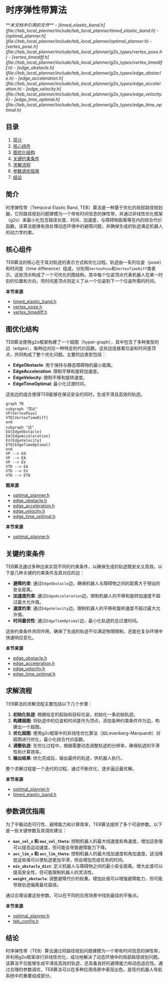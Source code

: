 # 时序弹性带算法

<cite>
**本文档中引用的文件**   
- [timed_elastic_band.h](file://teb_local_planner/include/teb_local_planner/timed_elastic_band.h)
- [optimal_planner.h](file://teb_local_planner/include/teb_local_planner/optimal_planner.h)
- [vertex_pose.h](file://teb_local_planner/include/teb_local_planner/g2o_types/vertex_pose.h)
- [vertex_timediff.h](file://teb_local_planner/include/teb_local_planner/g2o_types/vertex_timediff.h)
- [edge_obstacle.h](file://teb_local_planner/include/teb_local_planner/g2o_types/edge_obstacle.h)
- [edge_acceleration.h](file://teb_local_planner/include/teb_local_planner/g2o_types/edge_acceleration.h)
- [edge_velocity.h](file://teb_local_planner/include/teb_local_planner/g2o_types/edge_velocity.h)
- [edge_time_optimal.h](file://teb_local_planner/include/teb_local_planner/g2o_types/edge_time_optimal.h)
</cite>

## 目录
1. [简介](#简介)
2. [核心组件](#核心组件)
3. [图优化结构](#图优化结构)
4. [关键约束条件](#关键约束条件)
5. [求解流程](#求解流程)
6. [参数调优指南](#参数调优指南)
7. [结论](#结论)

## 简介
时序弹性带（Temporal Elastic Band, TEB）算法是一种基于优化的局部路径规划器，它将路径规划问题建模为一个带有时间信息的弹性带，并通过非线性优化框架（g2o）来最小化包含路径长度、时间、加速度、与障碍物距离等在内的综合代价函数。该算法能够有效处理动态环境中的避障问题，并确保生成的轨迹满足机器人的动力学约束。

## 核心组件

TEB算法的核心在于其对轨迹的表示方式和优化过程。轨迹由一系列位姿（pose）和时间差（time difference）组成，分别用`VertexPose`和`VertexTimeDiff`类表示。这些顶点构成了一个可优化的图结构，其中每个位姿顶点代表机器人在某一时刻的位置和方向，而时间差顶点则定义了从一个位姿到下一个位姿所需的时间。

**本节来源**
- [timed_elastic_band.h](file://teb_local_planner/include/teb_local_planner/timed_elastic_band.h#L1-L660)
- [vertex_pose.h](file://teb_local_planner/include/teb_local_planner/g2o_types/vertex_pose.h#L1-L230)
- [vertex_timediff.h](file://teb_local_planner/include/teb_local_planner/g2o_types/vertex_timediff.h#L1-L146)

## 图优化结构

TEB算法使用g2o框架构建了一个超图（hyper-graph），其中包含了多种类型的边（edges），每种边对应一种特定的代价函数。这些边连接着位姿和时间差顶点，共同构成了整个优化问题。主要的边类型包括：

- **EdgeObstacle**: 用于保持与静态障碍物的最小距离。
- **EdgeAcceleration**: 限制平移和旋转加速度。
- **EdgeVelocity**: 限制平移和旋转速度。
- **EdgeTimeOptimal**: 最小化过渡时间。

这些边的组合使得TEB能够在保证安全的同时，生成平滑且高效的轨迹。

```mermaid
graph TB
subgraph "顶点"
VP[VertexPose]
VTD[VertexTimeDiff]
end
subgraph "边"
EO[EdgeObstacle]
EA[EdgeAcceleration]
EV[EdgeVelocity]
ETO[EdgeTimeOptimal]
end
VP --> EO
VP --> EA
VP --> EV
VTD --> EA
VTD --> EV
VTD --> ETO
```

**图来源**
- [optimal_planner.h](file://teb_local_planner/include/teb_local_planner/optimal_planner.h#L1-L707)
- [edge_obstacle.h](file://teb_local_planner/include/teb_local_planner/g2o_types/edge_obstacle.h#L1-L262)
- [edge_acceleration.h](file://teb_local_planner/include/teb_local_planner/g2o_types/edge_acceleration.h#L1-L735)
- [edge_velocity.h](file://teb_local_planner/include/teb_local_planner/g2o_types/edge_velocity.h#L1-L286)
- [edge_time_optimal.h](file://teb_local_planner/include/teb_local_planner/g2o_types/edge_time_optimal.h#L1-L117)

**本节来源**
- [optimal_planner.h](file://teb_local_planner/include/teb_local_planner/optimal_planner.h#L1-L707)

## 关键约束条件

TEB算法通过多种边来实现不同的约束条件，以确保生成的轨迹既安全又高效。以下是几种关键的约束条件及其对应的边：

- **避障约束**: 通过`EdgeObstacle`边，确保机器人与障碍物之间的距离大于预设的安全距离。
- **加速度约束**: 通过`EdgeAcceleration`边，限制机器人的平移和旋转加速度不超过最大允许值。
- **速度约束**: 通过`EdgeVelocity`边，限制机器人的平移和旋转速度不超过最大允许值。
- **时间最优性**: 通过`EdgeTimeOptimal`边，最小化轨迹的总过渡时间。

这些约束条件共同作用，确保了生成的轨迹不仅满足物理限制，还能在复杂环境中快速响应变化。

**本节来源**
- [edge_obstacle.h](file://teb_local_planner/include/teb_local_planner/g2o_types/edge_obstacle.h#L1-L262)
- [edge_acceleration.h](file://teb_local_planner/include/teb_local_planner/g2o_types/edge_acceleration.h#L1-L735)
- [edge_velocity.h](file://teb_local_planner/include/teb_local_planner/g2o_types/edge_velocity.h#L1-L286)
- [edge_time_optimal.h](file://teb_local_planner/include/teb_local_planner/g2o_types/edge_time_optimal.h#L1-L117)

## 求解流程

TEB算法的求解流程主要包括以下几个步骤：

1. **初始化轨迹**: 根据给定的起始和目标位姿，初始化一条初始轨迹。
2. **构建超图**: 将轨迹中的位姿和时间差作为顶点，添加各种约束条件作为边，构建出一个超图。
3. **优化超图**: 使用g2o框架中的非线性优化算法（如Levenberg-Marquardt）对超图进行优化，最小化综合代价函数。
4. **调整轨迹**: 在优化过程中，根据需要动态调整轨迹的分辨率，确保轨迹的平滑性和计算效率。
5. **输出结果**: 优化完成后，输出最终的轨迹，供机器人执行。

整个求解过程是一个迭代的过程，通过不断优化，逐步逼近最优解。

**本节来源**
- [optimal_planner.h](file://teb_local_planner/include/teb_local_planner/optimal_planner.h#L1-L707)
- [timed_elastic_band.h](file://teb_local_planner/include/teb_local_planner/timed_elastic_band.h#L1-L660)

## 参数调优指南

为了平衡动态可行性、避障能力和计算效率，TEB算法提供了多个可调参数。以下是一些关键参数及其调优建议：

- **`max_vel_x` 和 `max_vel_theta`**: 控制机器人的最大线速度和角速度。增加这些值可以提高运动速度，但可能会导致避障能力下降。
- **`acc_lim_x` 和 `acc_lim_theta`**: 控制机器人的最大线加速度和角加速度。适当降低这些值可以使轨迹更加平滑，但会增加完成任务的时间。
- **`min_obstacle_dist`**: 定义机器人与障碍物之间的最小安全距离。增大此值可以提高安全性，但可能限制机器人的灵活性。
- **`weight_obstacle`**: 调整避障代价的权重。增加此值可以增强避障能力，但可能导致轨迹偏离最优路径。

通过合理设置这些参数，可以在不同的应用场景中找到最佳的平衡点。

**本节来源**
- [optimal_planner.h](file://teb_local_planner/include/teb_local_planner/optimal_planner.h#L1-L707)
- [teb_config.h](file://teb_local_planner/include/teb_local_planner/teb_config.h#L1-L500)

## 结论
时序弹性带（TEB）算法通过将路径规划问题建模为一个带有时间信息的弹性带，并利用g2o框架进行非线性优化，成功地解决了动态环境中的局部路径规划问题。该算法不仅能够生成平滑且高效的轨迹，还具备良好的避障能力和动态适应性。通过合理的参数调优，TEB算法可以在多种应用场景中表现出色，是现代机器人导航系统中的重要组成部分。